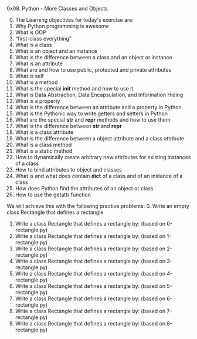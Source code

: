 0x08. Python - More Classes and Objects

0. The Learning objectives for today's exercise are:
1. Why Python programming is awesome
2. What is OOP
3. “first-class everything”
4. What is a class
5. What is an object and an instance
6. What is the difference between a class and an object or instance
7. What is an attribute
8. What are and how to use public, protected and private attributes
9. What is self
10. What is a method
11. What is the special __init__ method and how to use it
12. What is Data Abstraction, Data Encapsulation, and Information Hiding
13. What is a property
14. What is the difference between an attribute and a property in Python
15. What is the Pythonic way to write getters and setters in Python
16. What are the special __str__ and __repr__ methods and how to use them
17. What is the difference between __str__ and __repr__
18. What is a class attribute
19. What is the difference between a object attribute and a class attribute
20. What is a class method
21. What is a static method
22. How to dynamically create arbitrary new attributes for existing instances of a class
23. How to bind attributes to object and classes
24. What is and what does contain __dict__ of a class and of an instance of a class
25. How does Python find the attributes of an object or class
26. How to use the getattr function

We will achieve this with the following practive problems:
0. Write an empty class Rectangle that defines a rectangle
1. Write a class Rectangle that defines a rectangle by: (based on 0-rectangle.py)
2. Write a class Rectangle that defines a rectangle by: (based on 1-rectangle.py)
3. Write a class Rectangle that defines a rectangle by: (based on 2-rectangle.py)
4. Write a class Rectangle that defines a rectangle by: (based on 3-rectangle.py)
5. Write a class Rectangle that defines a rectangle by: (based on 4-rectangle.py)
6. Write a class Rectangle that defines a rectangle by: (based on 5-rectangle.py)
7. Write a class Rectangle that defines a rectangle by: (based on 6-rectangle.py)
8. Write a class Rectangle that defines a rectangle by: (based on 7-rectangle.py)
9. Write a class Rectangle that defines a rectangle by: (based on 8-rectangle.py)
